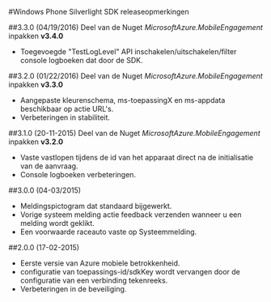 <properties 
    pageTitle="Windows Phone Silverlight SDK releaseopmerkingen" 
    description="Azure mobiele betrokkenheid - Windows Phone Silverlight SDK releaseopmerkingen"                     
    services="mobile-engagement" 
    documentationCenter="mobile" 
    authors="piyushjo" 
    manager="dwrede" 
    editor="" />

<tags 
    ms.service="mobile-engagement" 
    ms.workload="mobile" 
    ms.tgt_pltfrm="mobile-windows-phone" 
    ms.devlang="na"
    ms.topic="article" 
    ms.date="08/19/2016" 
    ms.author="piyushjo" />

#<a name="windows-phone-silverlight-sdk-release-notes"></a>Windows Phone Silverlight SDK releaseopmerkingen


##<a name="330-04192016"></a>3.3.0 (04/19/2016)
Deel van de Nuget *MicrosoftAzure.MobileEngagement* inpakken **v3.4.0**

-   Toegevoegde "TestLogLevel" API inschakelen/uitschakelen/filter console logboeken dat door de SDK.

##<a name="320-01222016"></a>3.2.0 (01/22/2016)
Deel van de Nuget *MicrosoftAzure.MobileEngagement* inpakken **v3.3.0**

-   Aangepaste kleurenschema, ms-toepassingX en ms-appdata beschikbaar op actie URL's.
-   Verbeteringen in stabiliteit.
  
##<a name="310-11202015"></a>3.1.0 (20-11-2015)
Deel van de Nuget *MicrosoftAzure.MobileEngagement* inpakken **v3.2.0**

-   Vaste vastlopen tijdens de id van het apparaat direct na de initialisatie van de aanvraag.
-   Console logboeken verbeteringen.

##<a name="300-04032015"></a>3.0.0 (04-03/2015)

-   Meldingspictogram dat standaard bijgewerkt.
-   Vorige systeem melding actie feedback verzenden wanneer u een melding wordt geklikt.
-   Een voorwaarde raceauto vaste op Systeemmelding.

##<a name="200-02172015"></a>2.0.0 (17-02-2015)

-   Eerste versie van Azure mobiele betrokkenheid.
-   configuratie van toepassings-id/sdkKey wordt vervangen door de configuratie van een verbinding tekenreeks.
-   Verbeteringen in de beveiliging.
 
